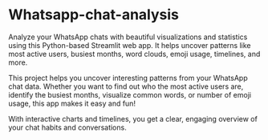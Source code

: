 # Whatsapp-chat-analysis
Analyze your WhatsApp chats with beautiful visualizations and statistics using this Python-based Streamlit web app. It helps uncover patterns like most active users, busiest months, word clouds, emoji usage, timelines, and more.

This project helps you uncover interesting patterns from your WhatsApp chat data. Whether you want to find out who the most active users are, identify the busiest months, visualize common words, or number of emoji usage, this app makes it easy and fun!

With interactive charts and timelines, you get a clear, engaging overview of your chat habits and conversations.
